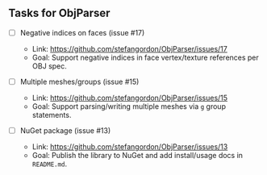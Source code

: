 ## Tasks for ObjParser

- [ ] Negative indices on faces (issue #17)
  - Link: https://github.com/stefangordon/ObjParser/issues/17
  - Goal: Support negative indices in face vertex/texture references per OBJ spec.

- [ ] Multiple meshes/groups (issue #15)
  - Link: https://github.com/stefangordon/ObjParser/issues/15
  - Goal: Support parsing/writing multiple meshes via `g` group statements.

- [ ] NuGet package (issue #13)
  - Link: https://github.com/stefangordon/ObjParser/issues/13
  - Goal: Publish the library to NuGet and add install/usage docs in `README.md`.


